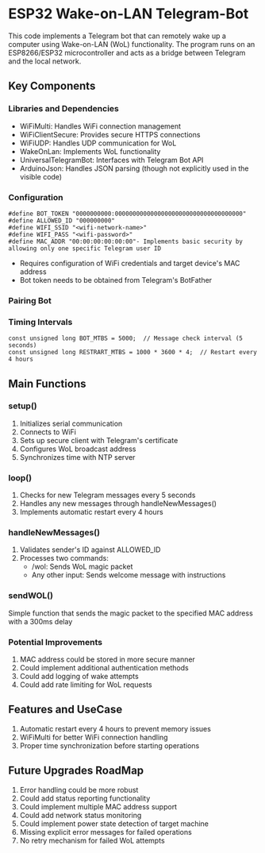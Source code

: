 # ESP32 Wake-on-LAN Telegram-Bot


This code implements a Telegram bot that can remotely wake up a computer using Wake-on-LAN (WoL) functionality. The program runs on an ESP8266/ESP32 microcontroller and acts as a bridge between Telegram and the local network.

## Key Components

### Libraries and Dependencies
- WiFiMulti: Handles WiFi connection management
- WiFiClientSecure: Provides secure HTTPS connections
- WiFiUDP: Handles UDP communication for WoL
- WakeOnLan: Implements WoL functionality
- UniversalTelegramBot: Interfaces with Telegram Bot API
- ArduinoJson: Handles JSON parsing (though not explicitly used in the visible code)

### Configuration
```
#define BOT_TOKEN "0000000000:000000000000000000000000000000000000"
#define ALLOWED_ID "000000000"
#define WIFI_SSID "<wifi-network-name>"
#define WIFI_PASS "<wifi-password>"
#define MAC_ADDR "00:00:00:00:00:00"- Implements basic security by allowing only one specific Telegram user ID
```
- Requires configuration of WiFi credentials and target device's MAC address
- Bot token needs to be obtained from Telegram's BotFather
### Pairing Bot


### Timing Intervals
```
const unsigned long BOT_MTBS = 5000;  // Message check interval (5 seconds)
const unsigned long RESTRART_MTBS = 1000 * 3600 * 4;  // Restart every 4 hours
```
## Main Functions

### setup()
1. Initializes serial communication
2. Connects to WiFi
3. Sets up secure client with Telegram's certificate
4. Configures WoL broadcast address
5. Synchronizes time with NTP server

### loop()
1. Checks for new Telegram messages every 5 seconds
2. Handles any new messages through handleNewMessages()
3. Implements automatic restart every 4 hours

### handleNewMessages()
1. Validates sender's ID against ALLOWED_ID
2. Processes two commands:
   - /wol: Sends WoL magic packet
   - Any other input: Sends welcome message with instructions

### sendWOL()
Simple function that sends the magic packet to the specified MAC address with a 300ms delay


### Potential Improvements
1. MAC address could be stored in more secure manner
2. Could implement additional authentication methods
3. Could add logging of wake attempts
4. Could add rate limiting for WoL requests

## Features and UseCase
1. Automatic restart every 4 hours to prevent memory issues
2. WiFiMulti for better WiFi connection handling
3. Proper time synchronization before starting operations

## Future Upgrades RoadMap
1. Error handling could be more robust
2. Could add status reporting functionality
3. Could implement multiple MAC address support
4. Could add network status monitoring
5. Could implement power state detection of target machine
6. Missing explicit error messages for failed operations
7. No retry mechanism for failed WoL attempts

